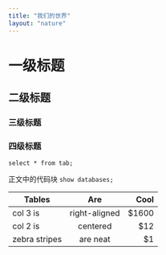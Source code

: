 ```yaml
---
title: "我们的世界"
layout: "nature"
---
```


# 一级标题
## 二级标题
### 三级标题
### 四级标题

```
select * from tab;
```

正文中的代码块 `show databases;`

| Tables        | Are           | Cool  |
| ------------- |:-------------:| -----:|
| col 3 is      | right-aligned | $1600 |
| col 2 is      | centered      |   $12 |
| zebra stripes | are neat      |    $1 |


